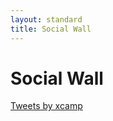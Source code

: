 ```yaml
---
layout: standard
title: Social Wall
---
```

# Social Wall

<a class="twitter-timeline" href="https://twitter.com/xcamp?ref_src=twsrc%5Etfw">Tweets by xcamp</a>
<script async src="https://platform.twitter.com/widgets.js" charset="utf-8"></script>

